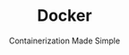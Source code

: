 ---
layout: layouts/training.vto
type: training
title: Docker
subtitle: Containerization Made Simple
description: Master Docker containerization from the ground up. Learn to build, deploy, and manage containerized applications with confidence. The essential foundation for modern software development.
featured:
    enabled: true
    description: Containerization fundamentals for modern application deployment.
    order: 20
color: blue-500
icon:
  name: fab fa-docker
  library: font
overview: Docker has revolutionized how we build, ship, and run applications. This comprehensive training takes you from containerization basics to production-ready deployments. You'll master Docker fundamentals and gain the skills needed to containerize any application effectively.

learningOutcomes:
  - Understand containerization concepts and Docker architecture
  - Build efficient Docker images using best practices
  - Manage containers, networks, and volumes effectively
  - Create multi-container applications with Docker Compose
  - Implement security best practices for containerized applications
  - Optimize Docker images for size and performance
  - Set up CI/CD pipelines with Docker
  - Deploy containerized applications to production
  - Troubleshoot common Docker issues and performance problems
  - Design container-native application architectures

curriculum:
  - title: "Introduction to Containerization"
    description: "Understanding the fundamentals of containers and Docker"
    topics:
      - "What are containers and why they matter"
      - "Virtual machines vs containers"
      - "Docker architecture and components"
      - "Installing Docker and setting up the environment"
      - "Your first container: Hello World"
      - "Docker CLI basics and common commands"

  - title: "Working with Docker Images"
    description: "Creating, managing, and optimizing Docker images"
    topics:
      - "Understanding Docker images and layers"
      - "Pulling and pushing images from registries"
      - "Writing effective Dockerfiles"
      - "Multi-stage builds for optimization"
      - "Image tagging and versioning strategies"
      - "Best practices for image security and size"

  - title: "Container Management"
    description: "Running and managing Docker containers effectively"
    topics:
      - "Container lifecycle management"
      - "Port mapping and networking basics"
      - "Environment variables and configuration"
      - "Container logs and monitoring"
      - "Resource limits and constraints"
      - "Container health checks and restart policies"

  - title: "Data Management and Volumes"
    description: "Managing persistent data in containerized applications"
    topics:
      - "Understanding Docker volumes"
      - "Bind mounts vs named volumes"
      - "Volume drivers and plugins"
      - "Data backup and migration strategies"
      - "Sharing data between containers"
      - "Temporary filesystems and security"

  - title: "Docker Networking"
    description: "Container networking and service communication"
    topics:
      - "Docker networking fundamentals"
      - "Bridge, host, and overlay networks"
      - "Container-to-container communication"
      - "Service discovery patterns"
      - "Network security and isolation"
      - "Load balancing and proxy configuration"

  - title: "Multi-Container Applications"
    description: "Building complex applications with Docker Compose"
    topics:
      - "Introduction to Docker Compose"
      - "Writing docker-compose.yml files"
      - "Service dependencies and startup order"
      - "Environment-specific configurations"
      - "Scaling services with Compose"
      - "Development workflows with Compose"

  - title: "Production Deployment Patterns"
    description: "Deploying containerized applications to production"
    topics:
      - "Production deployment strategies"
      - "Container orchestration basics"
      - "Health checks and monitoring in production"
      - "Rolling updates and blue-green deployments"
      - "Container registry management"
      - "Backup and disaster recovery"

  - title: "Security Best Practices"
    description: "Securing containerized applications and infrastructure"
    topics:
      - "Container security fundamentals"
      - "Image vulnerability scanning"
      - "Runtime security considerations"
      - "Secrets management in containers"
      - "User permissions and privilege escalation"
      - "Security scanning and compliance"

  - title: "Performance Optimization"
    description: "Optimizing Docker performance and resource usage"
    topics:
      - "Image optimization techniques"
      - "Container resource monitoring"
      - "Performance tuning strategies"
      - "Debugging performance issues"
      - "Best practices for production workloads"
      - "Cost optimization strategies"
---